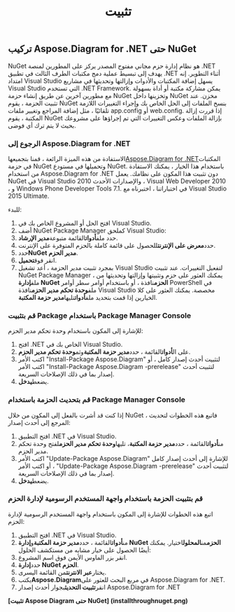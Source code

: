 ﻿---
title: تثبيت
type: docs
weight: 40
url: /ar/net/installation/
description: توضح هذه الصفحة كيفية إنشاء visio جديد بمكتبة Aspose.Diagram.
---
## **تركيب Aspose.Diagram for .NET حتى NuGet**
NuGet هو نظام إدارة حزم مجاني مفتوح المصدر يركز على المطورين لمنصة .NET يهدف إلى تبسيط عملية دمج مكتبات الطرف الثالث في تطبيق .NET أثناء التطوير. إنه امتداد Visual Studio يسهل إضافة المكتبات والأدوات وإزالتها وتحديثها في مشاريع Visual Studio التي تستخدم .NET Framework. يمكن مشاركة مكتبة أو أداة بسهولة مع مطورين آخرين عن طريق إنشاء حزمة NuGet وتخزينها داخل NuGet مخزن. عند تثبيت الحزمة ، يقوم NuGet بنسخ الملفات إلى الحل الخاص بك وإجراء التغييرات اللازمة تلقائيًا ، مثل إضافة المراجع وتغيير ملفات app.config أو web.config. إذا قررت إزالة المكتبة ، يقوم NuGet بإزالة الملفات وعكس التغييرات التي تم إجراؤها على مشروعك بحيث لا يتم ترك أي فوضى.
### **الرجوع إلى Aspose.Diagram for .NET**
الاستفادة من هذه الميزة الرائعة ، قمنا بتجميعها[Aspose.Diagram for .NET](https://www.nuget.org/packages/Aspose.Diagram)المكتبات في حزمة NuGet وتحميلها في مستودع NuGet. باستخدام هذا الخيار ، يمكنك الاستفادة من استخدام Aspose.Diagram for .NET دون تثبيت هذا المكون على نظامك. يعمل NuGet في Visual Studio 2010 والإصدارات الأحدث ، Visual Web Developer 2010 ، و Windows Phone Developer Tools 7.1. في اختباراتنا ، اختبرناه مع Visual Studio 2015 Ultimate.

للبدء:

1. افتح الحل أو المشروع الخاص بك في Visual Studio.
1. أضف NuGet Package Manager كملحق Visual Studio:
 1. حدد ملف**أدوات**القائمة متبوعة**مدير الإرشاد**.
 1. حدد**معرض على الإنترنت**للحصول على قائمة كاملة بالحزم المتوفرة على الإنترنت.
 1. حدد**NuGet مدير الحزم**.
 1. انقر فوق**تحميل**.
 1. بمجرد تثبيت مدير الحزمة ، أعد تشغيل Visual Studio لتفعيل التغييرات.
عند تثبيت NuGet Package Manager ، يمكنك العثور على حزم وتثبيتها وإزالتها وتحديثها من ملف**إدارة NuGet الحزم**نافذة ، أو باستخدام أوامر سطر أوامر PowerShell في ملف**وحدة تحكم مدير الحزم**نافذة Visual Studio مخصصة. يمكنك العثور على كلا الخيارين إذا قمت بتحديد ملف**أدوات**تليها**مدير حزمة المكتبة**.
### **قم بتثبيت Package باستخدام Package Manager Console**
للإشارة إلى المكون باستخدام وحدة تحكم مدير الحزم:

1. افتح .NET الخاص بك في Visual Studio.
1. على ال**أدوات**القائمة ، حدد**مدير حزمة المكتبة**وثم**وحدة تحكم مدير الحزم**.
1. اكتب الأمر "Install-Package Aspose.Diagram" لتثبيت أحدث إصدار كامل ، أو اكتب الأمر "Install-Package Aspose.Diagram -prerelease" لتثبيت أحدث إصدار بما في ذلك الإصلاحات السريعة.
1. يضعط**يدخل**.
### **قم بتحديث الحزمة باستخدام Package Manager Console**
إذا كنت قد أشرت بالفعل إلى المكون من خلال NuGet ، فاتبع هذه الخطوات لتحديث المرجع إلى أحدث إصدار:

1. افتح التطبيق .NET في Visual Studio.
1. من**أدوات**القائمة ، حدد**مدير حزمة المكتبة**، تليها**وحدة تحكم مدير الحزم**لفتح وحدة تحكم مدير الحزم.
1. اكتب الأمر "Update-Package Aspose.Diagram" للإشارة إلى أحدث إصدار كامل ، أو اكتب الأمر "Update-Package Aspose.Diagram -prerelease" لتثبيت أحدث إصدار بما في ذلك الإصلاحات السريعة.
1. يضعط**يدخل**.
### **قم بتثبيت الحزمة باستخدام واجهة المستخدم الرسومية لإدارة الحزم**
اتبع هذه الخطوات للإشارة إلى المكون باستخدام واجهة المستخدم الرسومية لإدارة الحزم:

1. افتح التطبيق .NET في Visual Studio.
1. من**أدوات**القائمة ، حدد**مدير حزمة المكتبة**و**إدارة NuGet الحزم**من**المحلول**اختيار.
 يمكنك أيضًا الحصول على خيار مشابه من مستكشف الحلول:
 1. انقر بزر الماوس الأيمن فوق اسم المشروع.
 1. حدد**إدارة NuGet الحزم**.
1. يختار**عبر الانترنت**من القائمة اليسرى.
1. يكتب**Aspose.Diagram**في مربع البحث للعثور على Aspose.Diagram for .NET.
1. انقر**تثبيت التحديث**بجوار أحدث إصدار Aspose.Diagram for .NET

**[تثبيت Aspose Diagram حتى NuGet] (installthroughnuget.png)**
